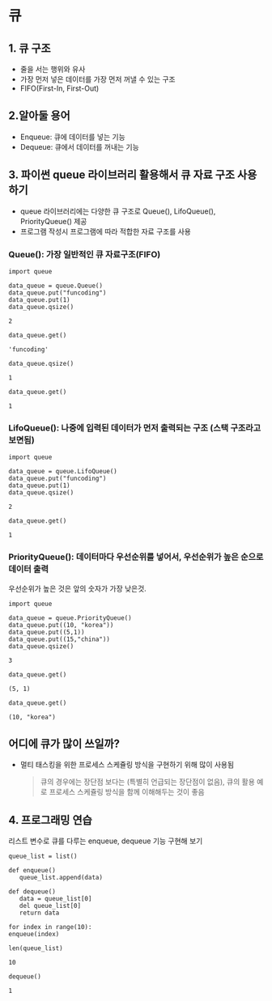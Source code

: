 # 큐

## 1. 큐 구조

- 줄을 서는 행위와 유사
- 가장 먼저 넣은 데이터를 가장 먼저 꺼낼 수 있는 구조
- FIFO(First-In, First-Out)

## 2.알아둘 용어

- Enqueue: 큐에 데이터를 넣는 기능
- Dequeue: 큐에서 데이터를 꺼내는 기능

## 3. 파이썬 queue 라이브러리 활용해서 큐 자료 구조 사용하기

- queue 라이브러리에는 다양한 큐 구조로 Queue(), LifoQueue(), PriorityQueue() 제공
- 프로그램 작성시 프로그램에 따라 적합한 자료 구조를 사용

### Queue(): 가장 일반적인 큐 자료구조(FIFO)

```
import queue

data_queue = queue.Queue()
data_queue.put("funcoding")
data_queue.put(1)
data_queue.qsize()
```

```
2
```

```
data_queue.get()
```

```
'funcoding'
```

```
data_queue.qsize()
```

```
1
```

```
data_queue.get()
```

```
1
```

### LifoQueue(): 나중에 입력된 데이터가 먼저 출력되는 구조 (스택 구조라고 보면됨)

```
import queue

data_queue = queue.LifoQueue()
data_queue.put("funcoding")
data_queue.put(1)
data_queue.qsize()
```

```
2
```

```
data_queue.get()
```

```
1
```

### PriorityQueue(): 데이터마다 우선순위를 넣어서, 우선순위가 높은 순으로 데이터 출력

우선순위가 높은 것은 앞의 숫자가 가장 낮은것.

```
import queue

data_queue = queue.PriorityQueue()
data_queue.put((10, "korea"))
data_queue.put((5,1))
data_queue.put((15,"china"))
data_queue.qsize()
```

```
3
```

```
data_queue.get()
```

```
(5, 1)
```

```
data_queue.get()
```

```
(10, "korea")
```

## 어디에 큐가 많이 쓰일까?

- 멀티 태스킹을 위한 프로세스 스케쥴링 방식을 구현하기 위해 많이 사용됨

  > 큐의 경우에는 장단점 보다는 (특별히 언급되는 장단점이 없음), 큐의 활용 예로 프로세스 스케쥴링 방식을 함께 이해해두는 것이 좋음

## 4. 프로그래밍 연습

리스트 변수로 큐를 다루는 enqueue, dequeue 기능 구현해 보기

```
queue_list = list()

def enqueue()
   queue_list.append(data)

def dequeue()
   data = queue_list[0]
   del queue_list[0]
   return data
```

```
for index in range(10):
enqueue(index)

len(queue_list)
```

```
10
```

```
dequeue()
```

```
1
```
